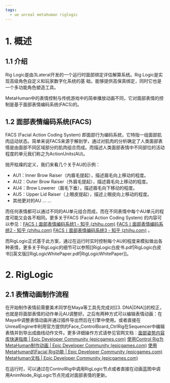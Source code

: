 ```yaml
---
tags:
  - ue unreal metahuman riglogic
---
```


# 1. 概述

## 1.1 介绍

Rig Logic是由3Lateral开发的一个运行时面部绑定评估解算系统。Rig Logic是实现高级角色自定义和玩家数字化系统的基 础，能够提供高保真绑定，同时它也是一个多功能角色塑造工具。

MetaHuman中的表情控制与传统游戏中的简单播放动画不同，它对面部表情的控制是基于面部表情编码系统(FACS)的。

## 1.2 面部表情编码系统(FACS)

FACS (Facial Action Coding System) 即面部行为编码系统，它特指一组面部肌肉运动状态。简单来说FACS来源于解剖学，通过对肌肉的分析确定了人类面部表情是由面部不同区域部分的肌肉组合而成。而描述人类面部表情中不同部位的活动程度的单元我们称之为ActionUnits(AU)。

抛开枯燥的定义，我们来看几个关于AU的示例：

- AU1：Inner Brow Raiser（内眉毛提起），描述眉毛向上移动的程度。
- AU2：Outer Brow Raiser（外眉毛提起），描述眉毛向上移动的程度。
- AU4：Brow Lowerer（眉毛下垂），描述眉毛向下移动的程度。
- AU5：Upper Lid Raiser（上眼皮提起），描述上眼皮向上移动的程度。
-  其他更对的AU ... ...

而任何表情都可以通过不同的AU单元组合而成，而在不同表情中每个AU单元的程度可能又会各不相同。更多关于FACS (Facial Action Coding System) 的内容可以参见：[FACS丨面部表情编码系统1 - 知乎 (zhihu.com)](https://zhuanlan.zhihu.com/p/201461444)   [FACS丨面部表情编码系统2 - 知乎 (zhihu.com)](https://zhuanlan.zhihu.com/p/201467701)
[FACS丨面部表情编码系统3 - 知乎 (zhihu.com)](https://zhuanlan.zhihu.com/p/203663038) 。

而RigLogic正式基于此方案，通过在运行时实时控制每个AU的程度来模拟做出各种表情，更多关于RigLogic的细节可以参照[[RigLogic白皮书.pdf|RigLogic白皮书]]英文版[[RigLogicWhitePaper.pdf|RigLogicWhitePaper]]。

# 2. RigLogic

## 2.1 表情动画制作流程

在开始制作表情前需要美术同学在Maya等工具先完成对[[3. DNA|DNA]]的校正，也就是将面部表情的动作单元AU调整好。之后有两种方式可以编辑表情动画：在Maya中调整表情动画并通过插件导出然后在引擎中使用。或者直接在UnrealEngine中利用官方提供的Face_ControlBoard_CtrlRig在Sequencer中编辑表情并到导出成曲线动作文件。更多详细操作方式请参见官网文档：[面部姿势内容库快速指南 | Epic Developer Community (epicgames.com)](https://dev.epicgames.com/documentation/zh-cn/metahuman/animating-metahumans/facial-pose-library) [使用Control Rig为MetaHuman制作动画 | Epic Developer Community (epicgames.com)](https://dev.epicgames.com/documentation/zh-cn/metahuman/animating-metahumans/control-rig-animation)  [使用MetaHuman的Facial Rig功能 | Epic Developer Community (epicgames.com)](https://dev.epicgames.com/documentation/zh-cn/metahuman/animating-metahumans/facial-rig-animation) [MetaHuman文档 | Epic Developer Community (epicgames.com)](https://dev.epicgames.com/documentation/zh-cn/metahuman/metahuman-documentation) 



在运行时，可以通过在ControlRig中调用RigLogic节点或者直接在动画蓝图中调用AnimNode_RigLogic节点完成对面部表情的更新。



















